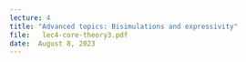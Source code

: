 ```yaml
---
lecture: 4
title: "Advanced topics: Bisimulations and expressivity"
file:   lec4-core-theory3.pdf
date:  August 8, 2023
---
```



 